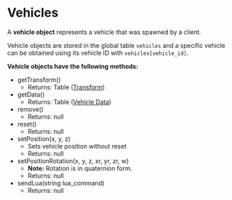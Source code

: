 # Vehicles

A **vehicle object** represents a vehicle that was spawned by a client.

Vehicle objects are stored in the global table `vehicles` and a specific vehicle can be obtained using its vehicle ID with `vehicles[vehicle_id]`.


**Vehicle objects have the following methods:**
- getTransform()
  - Returns: Table ([Transform](transform.html))
- getData()
  - Returns: Table ([Vehicle Data](vehicle_data.html))
- remove()
  - Returns: null
- reset()
  - Returns: null
- setPosition(x, y, z)
	- Sets vehicle position without reset
	- Returns: null
- setPositionRotation(x, y, z, xr, yr, zr, w)
  - **Note:** Rotation is in quaternion form.
  - Returns: null
- sendLua(string lua_command)
  - Returns: null